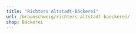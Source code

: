```yaml
---
title: "Richters Altstadt-Bäckerei"
url: /braunschweig/richters-altstadt-baeckerei/
shop: Bäckerei
---
```

